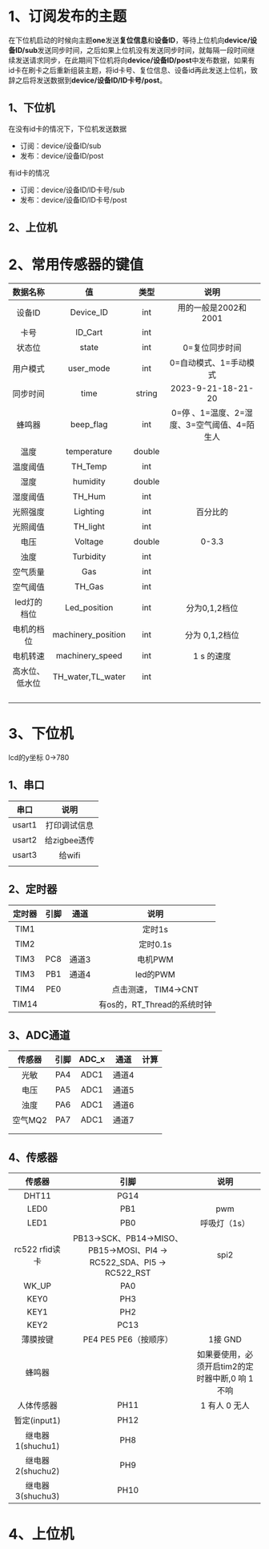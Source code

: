 # 1、订阅发布的主题

在下位机启动的时候向主题**one**发送**复位信息**和**设备ID**，等待上位机向**device/设备ID/sub**发送同步时间，之后如果上位机没有发送同步时间，就每隔一段时间继续发送请求同步，在此期间下位机将向**device/设备ID/post**中发布数据，如果有id卡在刷卡之后重新组装主题，将id卡号、复位信息、设备id再此发送上位机，致辞之后将发送数据到**device/设备ID/ID卡号/post**。



## 1、下位机

在没有id卡的情况下，下位机发送数据

- 订阅：device/设备ID/sub
- 发布：device/设备ID/post

有id卡的情况

- 订阅：device/设备ID/ID卡号/sub
- 发布：device/设备ID/ID卡号/post



## 2、上位机







# 2、常用传感器的键值

|    数据名称    |         值         |  类型  |                    说明                     |
| :------------: | :----------------: | :----: | :-----------------------------------------: |
|     设备ID     |     Device_ID      |  int   |            用的一般是2002和2001             |
|      卡号      |      ID_Cart       |  int   |                                             |
|     状态位     |       state        |  int   |               0=复位同步时间                |
|    用户模式    |     user_mode      |  int   |           0=自动模式、1=手动模式            |
|    同步时间    |        time        | string |             2023-9-21-18-21-20              |
|     蜂鸣器     |     beep_flag      |  int   | 0=停 、1=温度、2=湿度、3=空气阈值、4=陌生人 |
|      温度      |    temperature     | double |                                             |
|    温度阈值    |      TH_Temp       |  int   |                                             |
|      湿度      |      humidity      | double |                                             |
|    湿度阈值    |       TH_Hum       |  int   |                                             |
|    光照强度    |      Lighting      |  int   |                  百分比的                   |
|    光照阈值    |      TH_light      |  int   |                                             |
|      电压      |      Voltage       | double |                    0-3.3                    |
|      浊度      |     Turbidity      |  int   |                                             |
|    空气质量    |        Gas         |  int   |                                             |
|    空气阈值    |       TH_Gas       |  int   |                                             |
|  led灯的 档位  |    Led_position    |  int   |                分为0,1,2档位                |
|   电机的档位   | machinery_position |  int   |               分为 0,1,2档位                |
|    电机转速    |  machinery_speed   |  int   |                 1 s 的速度                  |
| 高水位、低水位 | TH_water,TL_water  |  int   |                                             |
|                |                    |        |                                             |
|                |                    |        |                                             |
|                |                    |        |                                             |
|                |                    |        |                                             |

# 3、下位机

lcd的y坐标 0->780

## 1、串口



|  串口  |     说明     |
| :----: | :----------: |
| usart1 | 打印调试信息 |
| usart2 | 给zigbee透传 |
| usart3 |    给wifi    |
|        |              |

## 2、定时器

| 定时器 | 引脚 | 通道  |            说明             |
| :----: | :--: | :---: | :-------------------------: |
|  TIM1  |      |       |           定时1s            |
|  TIM2  |      |       |          定时0.1s           |
|  TIM3  | PC8  | 通道3 |           电机PWM           |
|  TIM3  | PB1  | 通道4 |          led的PWM           |
|  TIM4  | PE0  |       |    点击测速， TIM4->CNT     |
| TIM14  |      |       | 有os的，RT_Thread的系统时钟 |

## 3、ADC通道

| 传感器  | 引脚 | ADC_x | 通道  | 计算 |
| :-----: | :--: | :---: | :---: | :--: |
|  光敏   | PA4  | ADC1  | 通道4 |      |
|  电压   | PA5  | ADC1  | 通道5 |      |
|  浊度   | PA6  | ADC1  | 通道6 |      |
| 空气MQ2 | PA7  | ADC1  | 通道7 |      |
|         |      |       |       |      |
|         |      |       |       |      |



## 4、传感器

|      传感器      |                             引脚                             |                       说明                       |
| :--------------: | :----------------------------------------------------------: | :----------------------------------------------: |
|      DHT11       |                             PG14                             |                                                  |
|       LED0       |                             PB1                              |                       pwm                        |
|       LED1       |                             PB0                              |                   呼吸灯（1s）                   |
|  rc522 rfid读卡  | PB13->SCK、PB14->MISO、PB15->MOSI、PI4 -> RC522_SDA、PI5 -> RC522_RST |                       spi2                       |
|      WK_UP       |                             PA0                              |                                                  |
|       KEY0       |                             PH3                              |                                                  |
|       KEY1       |                             PH2                              |                                                  |
|       KEY2       |                             PC13                             |                                                  |
|     薄膜按键     |                    PE4 PE5 PE6（按顺序）                     |                     1接 GND                      |
|      蜂鸣器      |                                                              | 如果要使用，必须开启tim2的定时器中断,0 响 1 不响 |
|    人体传感器    |                             PH11                             |                  1 有人 0 无人                   |
|   暂定(input1)   |                             PH12                             |                                                  |
| 继电器1(shuchu1) |                             PH8                              |                                                  |
| 继电器2(shuchu2) |                             PH9                              |                                                  |
| 继电器3(shuchu3) |                             PH10                             |                                                  |







# 4、上位机
